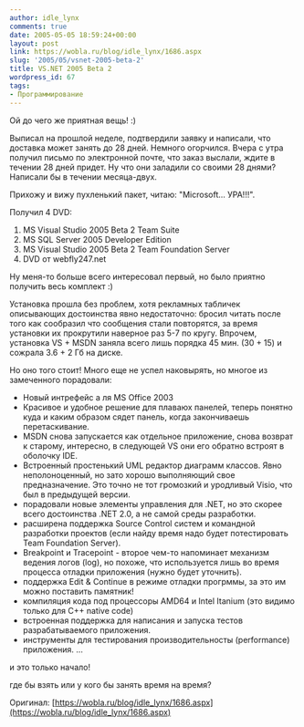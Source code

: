 ```yaml
---
author: idle_lynx
comments: true
date: 2005-05-05 18:59:24+00:00
layout: post
link: https://wobla.ru/blog/idle_lynx/1686.aspx
slug: '2005/05/vsnet-2005-beta-2'
title: VS.NET 2005 Beta 2
wordpress_id: 67
tags:
- Программирование
---
```


Ой до чего же приятная вещь! :)

Выписал на прошлой неделе, подтвердили заявку и написали, что доставка может занять до 28 дней. Немного огорчился. Вчера с утра получил письмо по электронной почте, что заказ выслали, ждите в течении 28 дней придет. Ну что они заладили со своими 28 днями? Написали бы в течении месяца-двух.

Прихожу и вижу пухленький пакет, читаю: "Microsoft... УРА!!!".

Получил 4 DVD:
1. MS Visual Studio 2005 Beta 2 Team Suite
2. MS SQL Server 2005 Developer Edition
3. MS Visual Studio 2005 Beta 2 Team Foundation Server
4. DVD от webfly247.net

Ну меня-то больше всего интересовал первый, но было приятно получить весь комплект :)

Установка прошла без проблем, хотя рекламных табличек описывающих достоинства явно недостаточно: бросил читать после того как сообразил что сообщения стали повторятся, за время установки их прокрутили наверное раз 5-7 по кругу. Впрочем, установка VS + MSDN заняла всего лишь порядка 45 мин. (30 + 15) и сожрала 3.6 + 2 Гб на диске.

Но оно того стоит! Много еще не успел наковырять, но многое из замеченного порадовали:

* Новый интрефейс а ля MS Office 2003
* Красивое и удобное решение для плаваюх панелей, теперь понятно куда и каким образом сядет панель, когда закончиваешь перетаскивание.
* MSDN снова запускается как отдельное приложение, снова возврат к старому, интересно, в следующей VS они его обратно встроят в оболочку IDE.
* Встроенный простенький UML редактор диаграмм классов. Явно неполоноценный, но зато хорошо выполняющий свое предназначение. Это точно не тот громозкий и уродливый Visio, что был в предыдущей версии.
* порадовали новые элементы управления для .NET, но это скорее всего достоинства .NET 2.0, а не самой среды разработки.
* расширена поддержка Source Control систем и командной разработки проектов (если найду время надо будет потестировать Team Foundation Server).
* Breakpoint и Tracepoint - второе чем-то напоминает механизм ведения логов (log), но похоже, что используется лишь во время процесса отладки приложения (нужно будет уточнить).
* поддержка Edit & Continue в режиме отладки прогрммы, за это им можно поставить памятник!
* компиляция кода под процессоры AMD64 и Intel Itanium (это видимо только для C++ native code)
* встроенная поддержка для написания и запуска тестов разрабатываемого приложения.
* инструменты для тестирования производительносты (performance) приложения.
...

и это только начало!

где бы взять или у кого бы занять время на время?

Оригинал: [https://wobla.ru/blog/idle_lynx/1686.aspx](https://wobla.ru/blog/idle_lynx/1686.aspx)
